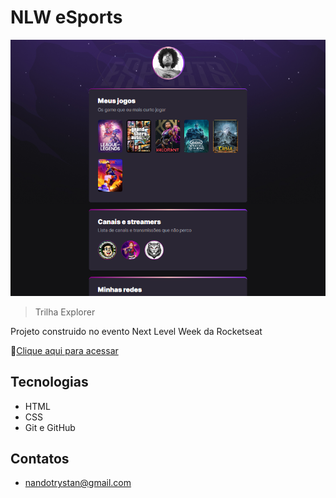 # NLW eSports 

![preview](./.github/preview.png)

> Trilha Explorer

Projeto construido no evento Next Level Week da Rocketseat

🤖[Clique aqui para acessar](https://nandotrystan.github.io/NLW/)
## Tecnologias

- HTML
- CSS
- Git e GitHub

## Contatos

- nandotrystan@gmail.com